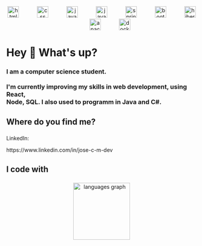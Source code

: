 <div align="center">
  <img src="https://cdn.jsdelivr.net/gh/devicons/devicon/icons/html5/html5-original.svg" height="30" alt="html5 logo"  />
  <img width="40" />
  <img src="https://cdn.jsdelivr.net/gh/devicons/devicon/icons/css3/css3-original.svg" height="30" alt="css logo"  />
  <img width="40" />
  <img src="https://cdn.jsdelivr.net/gh/devicons/devicon/icons/javascript/javascript-original.svg" height="30" alt="javascript logo"  />
  <img width="40" />
  <img src="https://cdn.jsdelivr.net/gh/devicons/devicon/icons/java/java-original.svg" height="30" alt="java logo"  />
  <img width="40" />
  <img src="https://cdn.jsdelivr.net/gh/devicons/devicon/icons/spring/spring-original.svg" height="30" alt="spring logo"  />
  <img width="40" />
  <img src="https://skillicons.dev/icons?i=bootstrap" height="30" alt="bootstrap logo"  />
  <img width="40" />
  <img src="https://skillicons.dev/icons?i=hibernate" height="30" alt="hibernate logo"  />
  <img width="40" />
  <img src="https://cdn.simpleicons.org/apachemaven/C71A36" height="30" alt="apachemaven logo"  />
  <img width="40" />
  <img src="https://cdn.simpleicons.org/docker/2496ED" height="30" alt="docker logo"  />
</div>

###

<h1 align="left">Hey 👋 What's up?</h1>

###

<h3 align="left">I am a computer science student.<br><br> I'm currently improving my skills in web development, using React,<br> Node, SQL. I also used to programm in Java and C#.</h3>

###

<h2 align="left">Where do you find me?</h2>

###

<p align="left">LinkedIn:</p>
https://www.linkedin.com/in/jose-c-m-dev

###

<h2 align="left">I code with</h2>

###

<div align="center">
  <img src="https://github-readme-stats.vercel.app/api/top-langs?username=Jose-C-M-Dev&locale=en&hide_title=false&layout=compact&card_width=320&langs_count=5&theme=tokyonight&hide_border=false&order=2" height="150" alt="languages graph"  />
</div>

###
